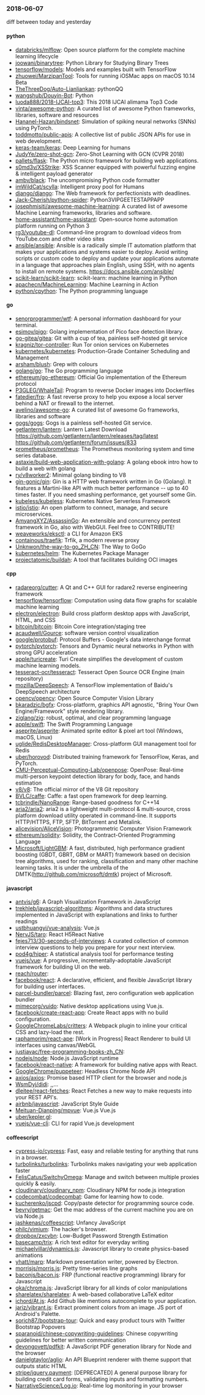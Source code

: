 ### 2018-06-07
diff between today and yesterday

#### python
* [databricks/mlflow](https://github.com/databricks/mlflow): Open source platform for the complete machine learning lifecycle
* [joowani/binarytree](https://github.com/joowani/binarytree): Python Library for Studying Binary Trees
* [tensorflow/models](https://github.com/tensorflow/models): Models and examples built with TensorFlow
* [zhuowei/MarzipanTool](https://github.com/zhuowei/MarzipanTool): Tools for running iOSMac apps on macOS 10.14 Beta
* [TheThreeDog/Auto-Lianliankan](https://github.com/TheThreeDog/Auto-Lianliankan): pythonQQ
* [wangshub/Douyin-Bot](https://github.com/wangshub/Douyin-Bot): Python 
* [luoda888/2018-IJCAI-top3](https://github.com/luoda888/2018-IJCAI-top3): This 2018 IJCAI alimama Top3 Code
* [vinta/awesome-python](https://github.com/vinta/awesome-python): A curated list of awesome Python frameworks, libraries, software and resources
* [Hananel-Hazan/bindsnet](https://github.com/Hananel-Hazan/bindsnet): Simulation of spiking neural networks (SNNs) using PyTorch.
* [toddmotto/public-apis](https://github.com/toddmotto/public-apis): A collective list of public JSON APIs for use in web development.
* [keras-team/keras](https://github.com/keras-team/keras): Deep Learning for humans
* [JudyYe/zero-shot-gcn](https://github.com/JudyYe/zero-shot-gcn): Zero-Shot Learning with GCN (CVPR 2018)
* [pallets/flask](https://github.com/pallets/flask): The Python micro framework for building web applications.
* [s0md3v/XSStrike](https://github.com/s0md3v/XSStrike): XSS Scanner equipped with powerful fuzzing engine & intelligent payload generator
* [ambv/black](https://github.com/ambv/black): The uncompromising Python code formatter
* [imWildCat/scylla](https://github.com/imWildCat/scylla): Intelligent proxy pool for Humans
* [django/django](https://github.com/django/django): The Web framework for perfectionists with deadlines.
* [Jack-Cherish/python-spider](https://github.com/Jack-Cherish/python-spider): Python3VIPGEETESTAPPAPP
* [josephmisiti/awesome-machine-learning](https://github.com/josephmisiti/awesome-machine-learning): A curated list of awesome Machine Learning frameworks, libraries and software.
* [home-assistant/home-assistant](https://github.com/home-assistant/home-assistant):  Open-source home automation platform running on Python 3
* [rg3/youtube-dl](https://github.com/rg3/youtube-dl): Command-line program to download videos from YouTube.com and other video sites
* [ansible/ansible](https://github.com/ansible/ansible): Ansible is a radically simple IT automation platform that makes your applications and systems easier to deploy. Avoid writing scripts or custom code to deploy and update your applications  automate in a language that approaches plain English, using SSH, with no agents to install on remote systems. https://docs.ansible.com/ansible/
* [scikit-learn/scikit-learn](https://github.com/scikit-learn/scikit-learn): scikit-learn: machine learning in Python
* [apachecn/MachineLearning](https://github.com/apachecn/MachineLearning): Machine Learning in Action
* [python/cpython](https://github.com/python/cpython): The Python programming language

#### go
* [senorprogrammer/wtf](https://github.com/senorprogrammer/wtf): A personal information dashboard for your terminal.
* [esimov/pigo](https://github.com/esimov/pigo): Golang implementation of Pico face detection library.
* [go-gitea/gitea](https://github.com/go-gitea/gitea): Git with a cup of tea, painless self-hosted git service
* [kragniz/tor-controller](https://github.com/kragniz/tor-controller): Run Tor onion services on Kubernetes
* [kubernetes/kubernetes](https://github.com/kubernetes/kubernetes): Production-Grade Container Scheduling and Management
* [arsham/blush](https://github.com/arsham/blush): Grep with colours
* [golang/go](https://github.com/golang/go): The Go programming language
* [ethereum/go-ethereum](https://github.com/ethereum/go-ethereum): Official Go implementation of the Ethereum protocol
* [P3GLEG/WhaleTail](https://github.com/P3GLEG/WhaleTail): Program to reverse Docker images into Dockerfiles
* [fatedier/frp](https://github.com/fatedier/frp): A fast reverse proxy to help you expose a local server behind a NAT or firewall to the internet.
* [avelino/awesome-go](https://github.com/avelino/awesome-go): A curated list of awesome Go frameworks, libraries and software
* [gogs/gogs](https://github.com/gogs/gogs): Gogs is a painless self-hosted Git service.
* [getlantern/lantern](https://github.com/getlantern/lantern): Lantern Latest Download https://github.com/getlantern/lantern/releases/tag/latest  https://github.com/getlantern/forum/issues/833 
* [prometheus/prometheus](https://github.com/prometheus/prometheus): The Prometheus monitoring system and time series database.
* [astaxie/build-web-application-with-golang](https://github.com/astaxie/build-web-application-with-golang): A golang ebook intro how to build a web with golang
* [ry/v8worker2](https://github.com/ry/v8worker2): Minimal golang binding to V8
* [gin-gonic/gin](https://github.com/gin-gonic/gin): Gin is a HTTP web framework written in Go (Golang). It features a Martini-like API with much better performance -- up to 40 times faster. If you need smashing performance, get yourself some Gin.
* [kubeless/kubeless](https://github.com/kubeless/kubeless): Kubernetes Native Serverless Framework
* [istio/istio](https://github.com/istio/istio): An open platform to connect, manage, and secure microservices.
* [AmyangXYZ/AssassinGo](https://github.com/AmyangXYZ/AssassinGo): An extensible and concurrency pentest framework in Go, also with WebGUI. Feel free to CONTRIBUTE!
* [weaveworks/eksctl](https://github.com/weaveworks/eksctl): a CLI for Amazon EKS
* [containous/traefik](https://github.com/containous/traefik): Trfik, a modern reverse proxy
* [Unknwon/the-way-to-go_ZH_CN](https://github.com/Unknwon/the-way-to-go_ZH_CN): The Way to GoGo 
* [kubernetes/helm](https://github.com/kubernetes/helm): The Kubernetes Package Manager
* [projectatomic/buildah](https://github.com/projectatomic/buildah): A tool that facilitates building OCI images

#### cpp
* [radareorg/cutter](https://github.com/radareorg/cutter): A Qt and C++ GUI for radare2 reverse engineering framework
* [tensorflow/tensorflow](https://github.com/tensorflow/tensorflow): Computation using data flow graphs for scalable machine learning
* [electron/electron](https://github.com/electron/electron): Build cross platform desktop apps with JavaScript, HTML, and CSS
* [bitcoin/bitcoin](https://github.com/bitcoin/bitcoin): Bitcoin Core integration/staging tree
* [acaudwell/Gource](https://github.com/acaudwell/Gource): software version control visualization
* [google/protobuf](https://github.com/google/protobuf): Protocol Buffers - Google's data interchange format
* [pytorch/pytorch](https://github.com/pytorch/pytorch): Tensors and Dynamic neural networks in Python with strong GPU acceleration
* [apple/turicreate](https://github.com/apple/turicreate): Turi Create simplifies the development of custom machine learning models.
* [tesseract-ocr/tesseract](https://github.com/tesseract-ocr/tesseract): Tesseract Open Source OCR Engine (main repository)
* [mozilla/DeepSpeech](https://github.com/mozilla/DeepSpeech): A TensorFlow implementation of Baidu's DeepSpeech architecture
* [opencv/opencv](https://github.com/opencv/opencv): Open Source Computer Vision Library
* [bkaradzic/bgfx](https://github.com/bkaradzic/bgfx): Cross-platform, graphics API agnostic, "Bring Your Own Engine/Framework" style rendering library.
* [ziglang/zig](https://github.com/ziglang/zig): robust, optimal, and clear programming language
* [apple/swift](https://github.com/apple/swift): The Swift Programming Language
* [aseprite/aseprite](https://github.com/aseprite/aseprite): Animated sprite editor & pixel art tool (Windows, macOS, Linux)
* [uglide/RedisDesktopManager](https://github.com/uglide/RedisDesktopManager):  Cross-platform GUI management tool for Redis
* [uber/horovod](https://github.com/uber/horovod): Distributed training framework for TensorFlow, Keras, and PyTorch.
* [CMU-Perceptual-Computing-Lab/openpose](https://github.com/CMU-Perceptual-Computing-Lab/openpose): OpenPose: Real-time multi-person keypoint detection library for body, face, and hands estimation
* [v8/v8](https://github.com/v8/v8): The official mirror of the V8 Git repository
* [BVLC/caffe](https://github.com/BVLC/caffe): Caffe: a fast open framework for deep learning.
* [tcbrindle/NanoRange](https://github.com/tcbrindle/NanoRange): Range-based goodness for C++14
* [aria2/aria2](https://github.com/aria2/aria2): aria2 is a lightweight multi-protocol & multi-source, cross platform download utility operated in command-line. It supports HTTP/HTTPS, FTP, SFTP, BitTorrent and Metalink.
* [alicevision/AliceVision](https://github.com/alicevision/AliceVision): Photogrammetric Computer Vision Framework
* [ethereum/solidity](https://github.com/ethereum/solidity): Solidity, the Contract-Oriented Programming Language
* [Microsoft/LightGBM](https://github.com/Microsoft/LightGBM): A fast, distributed, high performance gradient boosting (GBDT, GBRT, GBM or MART) framework based on decision tree algorithms, used for ranking, classification and many other machine learning tasks. It is under the umbrella of the DMTK(http://github.com/microsoft/dmtk) project of Microsoft.

#### javascript
* [antvis/g6](https://github.com/antvis/g6): A Graph Visualization Framework in JavaScript
* [trekhleb/javascript-algorithms](https://github.com/trekhleb/javascript-algorithms): Algorithms and data structures implemented in JavaScript with explanations and links to further readings
* [ustbhuangyi/vue-analysis](https://github.com/ustbhuangyi/vue-analysis): Vue.js 
* [NervJS/taro](https://github.com/NervJS/taro):  React H5React Native 
* [fejes713/30-seconds-of-interviews](https://github.com/fejes713/30-seconds-of-interviews): A curated collection of common interview questions to help you prepare for your next interview.
* [pod4g/hiper](https://github.com/pod4g/hiper):  A statistical analysis tool for performance testing
* [vuejs/vue](https://github.com/vuejs/vue):  A progressive, incrementally-adoptable JavaScript framework for building UI on the web.
* [reach/router](https://github.com/reach/router): 
* [facebook/react](https://github.com/facebook/react): A declarative, efficient, and flexible JavaScript library for building user interfaces.
* [parcel-bundler/parcel](https://github.com/parcel-bundler/parcel):  Blazing fast, zero configuration web application bundler
* [mimecorg/vuido](https://github.com/mimecorg/vuido): Native desktop applications using Vue.js.
* [facebook/create-react-app](https://github.com/facebook/create-react-app): Create React apps with no build configuration.
* [GoogleChromeLabs/critters](https://github.com/GoogleChromeLabs/critters):  A Webpack plugin to inline your critical CSS and lazy-load the rest.
* [raphamorim/react-ape](https://github.com/raphamorim/react-ape):  [Work in Progress] React Renderer to build UI interfaces using canvas/WebGL
* [justjavac/free-programming-books-zh_CN](https://github.com/justjavac/free-programming-books-zh_CN):  
* [nodejs/node](https://github.com/nodejs/node): Node.js JavaScript runtime 
* [facebook/react-native](https://github.com/facebook/react-native): A framework for building native apps with React.
* [GoogleChrome/puppeteer](https://github.com/GoogleChrome/puppeteer): Headless Chrome Node API
* [axios/axios](https://github.com/axios/axios): Promise based HTTP client for the browser and node.js
* [WsmDyj/didi](https://github.com/WsmDyj/didi): ,,...
* [dleitee/react-fetches](https://github.com/dleitee/react-fetches): React Fetches a new way to make requests into your REST API's.
* [airbnb/javascript](https://github.com/airbnb/javascript): JavaScript Style Guide
* [Meituan-Dianping/mpvue](https://github.com/Meituan-Dianping/mpvue):  Vue.js  Vue.js 
* [uber/kepler.gl](https://github.com/uber/kepler.gl): 
* [vuejs/vue-cli](https://github.com/vuejs/vue-cli):  CLI for rapid Vue.js development

#### coffeescript
* [cypress-io/cypress](https://github.com/cypress-io/cypress): Fast, easy and reliable testing for anything that runs in a browser.
* [turbolinks/turbolinks](https://github.com/turbolinks/turbolinks): Turbolinks makes navigating your web application faster
* [FelisCatus/SwitchyOmega](https://github.com/FelisCatus/SwitchyOmega): Manage and switch between multiple proxies quickly & easily.
* [cloudinary/cloudinary_npm](https://github.com/cloudinary/cloudinary_npm): Cloudinary NPM for node.js integration
* [codecombat/codecombat](https://github.com/codecombat/codecombat): Game for learning how to code.
* [kucherenko/jscpd](https://github.com/kucherenko/jscpd): Copy/paste detector for programming source code.
* [bevry/getmac](https://github.com/bevry/getmac): Get the mac address of the current machine you are on via Node.js
* [jashkenas/coffeescript](https://github.com/jashkenas/coffeescript): Unfancy JavaScript
* [philc/vimium](https://github.com/philc/vimium): The hacker's browser.
* [dropbox/zxcvbn](https://github.com/dropbox/zxcvbn): Low-Budget Password Strength Estimation
* [basecamp/trix](https://github.com/basecamp/trix): A rich text editor for everyday writing
* [michaelvillar/dynamics.js](https://github.com/michaelvillar/dynamics.js): Javascript library to create physics-based animations
* [yhatt/marp](https://github.com/yhatt/marp): Markdown presentation writer, powered by Electron.
* [morrisjs/morris.js](https://github.com/morrisjs/morris.js): Pretty time-series line graphs
* [baconjs/bacon.js](https://github.com/baconjs/bacon.js): FRP (functional reactive programming) library for Javascript
* [gka/chroma.js](https://github.com/gka/chroma.js): JavaScript library for all kinds of color manipulations
* [sharelatex/sharelatex](https://github.com/sharelatex/sharelatex): A web-based collaborative LaTeX editor
* [ichord/At.js](https://github.com/ichord/At.js): Add Github like mentions autocomplete to your application.
* [jariz/vibrant.js](https://github.com/jariz/vibrant.js): Extract prominent colors from an image. JS port of Android's Palette.
* [sorich87/bootstrap-tour](https://github.com/sorich87/bootstrap-tour): Quick and easy product tours with Twitter Bootstrap Popovers
* [sparanoid/chinese-copywriting-guidelines](https://github.com/sparanoid/chinese-copywriting-guidelines): Chinese copywriting guidelines for better written communication
* [devongovett/pdfkit](https://github.com/devongovett/pdfkit): A JavaScript PDF generation library for Node and the browser
* [danielgtaylor/aglio](https://github.com/danielgtaylor/aglio): An API Blueprint renderer with theme support that outputs static HTML
* [stripe/jquery.payment](https://github.com/stripe/jquery.payment): [DEPRECATED] A general purpose library for building credit card forms, validating inputs and formatting numbers.
* [NarrativeScience/Log.io](https://github.com/NarrativeScience/Log.io): Real-time log monitoring in your browser
